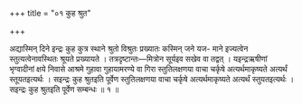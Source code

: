 +++
title = "०१ कुह श्रुत"

+++

अद्यास्मिन् दिने इन्द्रः कुह कुत्र स्थाने श्रुतो विश्रुतः प्रख्यातः कस्मिन् जने यज- माने इज्यत्वेन स्तुत्यत्वेनावस्थितः श्रूयते प्रख्यायते । तत्रदृष्टान्तः—मित्रोन सूर्यइव सखेव वा तद्वत् । यइन्द्रऋषीणां भृग्वादीनां क्षये निवासे आश्रमे गुहावा गुहायामरण्ये वा गिरा स्तुतिलक्षणया वाचा चर्कृषे अत्यर्थमाकृष्यते अत्यर्थं स्तूयतइत्यर्थः । सइन्द्रः कुह श्रुतइति पूर्वेण स्तुतिलक्षणया वाचा चर्कृषे अत्यर्थमाकृष्यते अत्यर्थं स्तुयतइत्यर्थः । सइन्द्रः कुह श्रुतइति पूर्वेण सम्बन्धः ॥ १ ॥